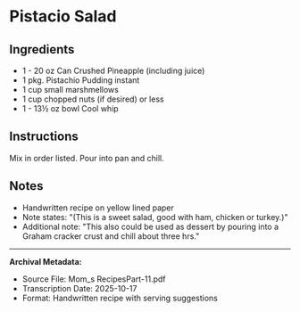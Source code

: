 # Pistacio Salad

## Ingredients

- 1 - 20 oz Can Crushed Pineapple (including juice)
- 1 pkg. Pistachio Pudding instant
- 1 cup small marshmellows
- 1 cup chopped nuts (if desired) or less
- 1 - 13½ oz bowl Cool whip

## Instructions

Mix in order listed. Pour into pan and chill.

## Notes

- Handwritten recipe on yellow lined paper
- Note states: "(This is a sweet salad, good with ham, chicken or turkey.)"
- Additional note: "This also could be used as dessert by pouring into a Graham cracker crust and chill about three hrs."

---

**Archival Metadata:**
- Source File: Mom_s RecipesPart-11.pdf
- Transcription Date: 2025-10-17
- Format: Handwritten recipe with serving suggestions
